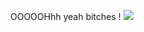 OOOOOHhh yeah bitches  !
![](https://www.realite-virtuelle.com/wp-content/uploads/2018/09/oculus-quest-660x330.jpg)
